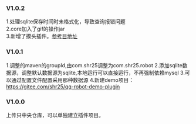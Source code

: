 ### V1.0.2
1.处理sqlite保存时间时未格式化，导致查询报错问题  
2.core加入了gif的操作jar  
3.新增了摸头插件。[参考目地址](https://github.com/LaoLittle/PatPat.git)

### V1.0.1
1.调整的maven的groupId,由com.shr25调整为com.shr25.robot
2.添加sqlite数据源，调整默认数据源为sqlite,本地运行可以直接运行，不再强制依赖mysql
3.可以通过配置文件配置采用那种数据源
4.新建demo项目：https://gitee.com/shr25/qq-robot-demo-plugin


### V1.0.0
上传只中央仓库，可以单独建立插件项目。